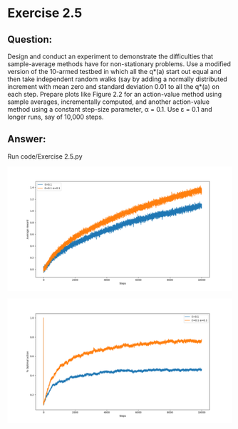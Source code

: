 # Exercise 2.5

## Question:
Design and conduct an experiment to demonstrate the difficulties that
sample-average methods have for non-stationary problems. Use a modified
version of the 10-armed testbed in which all the q\*(a) start out equal and
then take independent random walks (say by adding a normally distributed
increment with mean zero and standard deviation 0.01 to all the q\*(a)
on each step. Prepare plots like Figure 2.2 for an
action-value method using sample averages, incrementally computed,
and another action-value method using a constant step-size
parameter, α = 0.1. Use ε = 0.1 and longer runs, say of 10,000 steps.

## Answer:
Run code/Exercise 2.5.py

![Average Reward](images/average_reward.png)

![Action Optimality](images/action_optimality.png)
